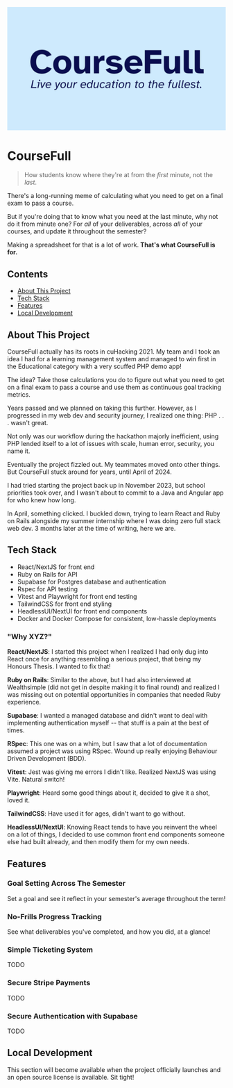 ![CourseFull: Live your education to the fullest.](assets/CourseFull%20Banner.png)

# CourseFull
>
> How students know where they're at from the *first* minute, not the *last*.

There's a long-running meme of calculating what you need to get on a final exam to pass a course.

But if you're doing that to know what you need at the last minute, why not do it from minute one? For *all* of your deliverables, across *all* of your courses, and update it throughout the semester?

Making a spreadsheet for that is a lot of work. **That's what CourseFull is for.**

## Contents

- [About This Project](#about-this-project)
- [Tech Stack](#tech-stack)
- [Features](#features)
- [Local Development](#local-development)

## About This Project

CourseFull actually has its roots in cuHacking 2021. My team and I took an idea I had for a learning management system and managed to win first in the Educational category with a very scuffed PHP demo app!

The idea? Take those calculations you do to figure out what you need to get on a final exam to pass a course and use them as continuous goal tracking metrics.

Years passed and we planned on taking this further. However, as I progressed in my web dev and security journey, I realized one thing: PHP . . . wasn't great.

Not only was our workflow during the hackathon majorly inefficient, using PHP lended itself to a lot of issues with scale, human error, security, you name it.

Eventually the project fizzled out. My teammates moved onto other things. But CourseFull stuck around for years, until April of 2024.

I had tried starting the project back up in November 2023, but school priorities took over, and I wasn't about to commit to a Java and Angular app for who knew how long.

In April, something clicked. I buckled down, trying to learn React and Ruby on Rails alongside my summer internship where I was doing zero full stack web dev. 3 months later at the time of writing, here we are.

## Tech Stack

- React/NextJS for front end
- Ruby on Rails for API
- Supabase for Postgres database and authentication
- Rspec for API testing
- Vitest and Playwright for front end testing
- TailwindCSS for front end styling
- HeadlessUI/NextUI for front end components
- Docker and Docker Compose for consistent, low-hassle deployments

### "Why XYZ?"

**React/NextJS**: I started this project when I realized I had only dug into React once for anything resembling a serious project, that being my Honours Thesis. I wanted to fix that!

**Ruby on Rails**: Similar to the above, but I had also interviewed at Wealthsimple (did not get in despite making it to final round) and realized I was missing out on potential opportunities in companies that needed Ruby experience.

**Supabase**: I wanted a managed database and didn't want to deal with implementing authentication myself -- that stuff is a pain at the best of times.

**RSpec**: This one was on a whim, but I saw that a lot of documentation assumed a project was using RSpec. Wound up really enjoying Behaviour Driven Development (BDD).

**Vitest**: Jest was giving me errors I didn't like. Realized NextJS was using Vite. Natural switch!

**Playwright**: Heard some good things about it, decided to give it a shot, loved it.

**TailwindCSS**: Have used it for ages, didn't want to go without.

**HeadlessUI/NextUI**: Knowing React tends to have you reinvent the wheel on a lot of things, I decided to use common front end components someone else had built already, and then modify them for my own needs.

## Features

### Goal Setting Across The Semester

Set a goal and see it reflect in your semester's average throughout the term!

### No-Frills Progress Tracking

See what deliverables you've completed, and how you did, at a glance!

### Simple Ticketing System

TODO

### Secure Stripe Payments

TODO

### Secure Authentication with Supabase

TODO

## Local Development

This section will become available when the project officially launches and an open source license is available. Sit tight!
